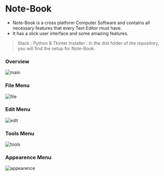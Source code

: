 # Note-Book
- Note-Book is a cross platform Computer Software and contains all necessary features that every Text Editor must have.
- It has a slick user interface and some amazing features.
> Stack : Python & Tkinter
> Installer : In the dist folder of the repository, you will find the setup for Note-Book.
### Overview
![main](https://user-images.githubusercontent.com/67188972/139911804-2a3edf08-e7d2-4d93-9397-480cf4cfaa8b.png)
### File Menu
![file](https://user-images.githubusercontent.com/67188972/139910715-e183af10-da4f-4b14-9dce-5a6b82efe6fd.png)
### Edit Menu
![edit](https://user-images.githubusercontent.com/67188972/139910725-a84885a0-230a-41c3-8fb5-829702b79958.png)
### Tools Menu
![tools](https://user-images.githubusercontent.com/67188972/139910734-e6e24055-a967-430e-bf89-a0cd1fc87ad2.png)
### Appearence Menu
![appearence](https://user-images.githubusercontent.com/67188972/139910741-0f2ba760-dbec-4636-b0d2-a221944f660f.png)
